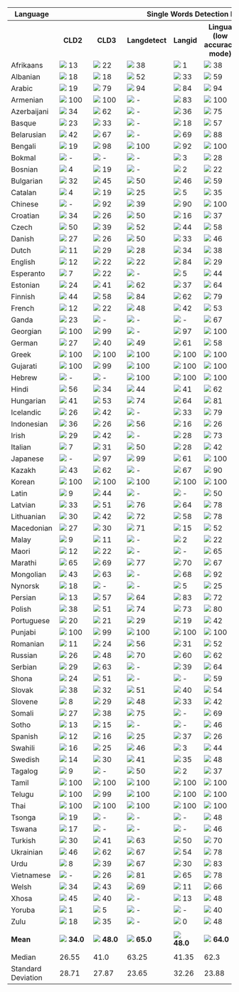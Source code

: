 <table>
    <tr>
        <th>Language</th>
        <th colspan="8">Single Words Detection Performance</th>
    </tr>
    <tr>
        <th></th>
        <th>&nbsp;&nbsp;CLD2&nbsp;&nbsp;</th>
        <th>&nbsp;&nbsp;CLD3&nbsp;&nbsp;</th>
        <th>Langdetect</th>
        <th>Langid</th>
        <th>Lingua<br>(low accuracy mode)</th>
        <th>Lingua<br>(high accuracy mode)</th>
        <th>Lingua<br>(single language mode)</th>
        <th>Simplemma</th>
    </tr>
    <tr>
        <td>Afrikaans</td>
        <td><img src="https://raw.githubusercontent.com/pemistahl/lingua-py/main/images/red.png"> 13</td>
        <td><img src="https://raw.githubusercontent.com/pemistahl/lingua-py/main/images/orange.png"> 22</td>
        <td><img src="https://raw.githubusercontent.com/pemistahl/lingua-py/main/images/orange.png"> 38</td>
        <td><img src="https://raw.githubusercontent.com/pemistahl/lingua-py/main/images/red.png"> 1</td>
        <td><img src="https://raw.githubusercontent.com/pemistahl/lingua-py/main/images/orange.png"> 38</td>
        <td><img src="https://raw.githubusercontent.com/pemistahl/lingua-py/main/images/yellow.png"> 59</td>
        <td><img src="https://raw.githubusercontent.com/pemistahl/lingua-py/main/images/green.png"> 90</td>
        <td><img src="https://raw.githubusercontent.com/pemistahl/lingua-py/main/images/grey.png"> -</td>
    </tr>
        <td>Albanian</td>
        <td><img src="https://raw.githubusercontent.com/pemistahl/lingua-py/main/images/red.png"> 18</td>
        <td><img src="https://raw.githubusercontent.com/pemistahl/lingua-py/main/images/red.png"> 18</td>
        <td><img src="https://raw.githubusercontent.com/pemistahl/lingua-py/main/images/yellow.png"> 52</td>
        <td><img src="https://raw.githubusercontent.com/pemistahl/lingua-py/main/images/orange.png"> 33</td>
        <td><img src="https://raw.githubusercontent.com/pemistahl/lingua-py/main/images/yellow.png"> 59</td>
        <td><img src="https://raw.githubusercontent.com/pemistahl/lingua-py/main/images/lightgreen.png"> 69</td>
        <td><img src="https://raw.githubusercontent.com/pemistahl/lingua-py/main/images/green.png"> 94</td>
        <td><img src="https://raw.githubusercontent.com/pemistahl/lingua-py/main/images/orange.png"> 21</td>
    </tr>
        <td>Arabic</td>
        <td><img src="https://raw.githubusercontent.com/pemistahl/lingua-py/main/images/red.png"> 19</td>
        <td><img src="https://raw.githubusercontent.com/pemistahl/lingua-py/main/images/lightgreen.png"> 79</td>
        <td><img src="https://raw.githubusercontent.com/pemistahl/lingua-py/main/images/green.png"> 94</td>
        <td><img src="https://raw.githubusercontent.com/pemistahl/lingua-py/main/images/green.png"> 84</td>
        <td><img src="https://raw.githubusercontent.com/pemistahl/lingua-py/main/images/green.png"> 94</td>
        <td><img src="https://raw.githubusercontent.com/pemistahl/lingua-py/main/images/green.png"> 96</td>
        <td><img src="https://raw.githubusercontent.com/pemistahl/lingua-py/main/images/green.png"> 100</td>
        <td><img src="https://raw.githubusercontent.com/pemistahl/lingua-py/main/images/grey.png"> -</td>
    </tr>
        <td>Armenian</td>
        <td><img src="https://raw.githubusercontent.com/pemistahl/lingua-py/main/images/green.png"> 100</td>
        <td><img src="https://raw.githubusercontent.com/pemistahl/lingua-py/main/images/green.png"> 100</td>
        <td><img src="https://raw.githubusercontent.com/pemistahl/lingua-py/main/images/grey.png"> -</td>
        <td><img src="https://raw.githubusercontent.com/pemistahl/lingua-py/main/images/green.png"> 83</td>
        <td><img src="https://raw.githubusercontent.com/pemistahl/lingua-py/main/images/green.png"> 100</td>
        <td><img src="https://raw.githubusercontent.com/pemistahl/lingua-py/main/images/green.png"> 100</td>
        <td><img src="https://raw.githubusercontent.com/pemistahl/lingua-py/main/images/green.png"> 100</td>
        <td><img src="https://raw.githubusercontent.com/pemistahl/lingua-py/main/images/orange.png"> 36</td>
    </tr>
        <td>Azerbaijani</td>
        <td><img src="https://raw.githubusercontent.com/pemistahl/lingua-py/main/images/orange.png"> 34</td>
        <td><img src="https://raw.githubusercontent.com/pemistahl/lingua-py/main/images/lightgreen.png"> 62</td>
        <td><img src="https://raw.githubusercontent.com/pemistahl/lingua-py/main/images/grey.png"> -</td>
        <td><img src="https://raw.githubusercontent.com/pemistahl/lingua-py/main/images/orange.png"> 36</td>
        <td><img src="https://raw.githubusercontent.com/pemistahl/lingua-py/main/images/lightgreen.png"> 75</td>
        <td><img src="https://raw.githubusercontent.com/pemistahl/lingua-py/main/images/lightgreen.png"> 77</td>
        <td><img src="https://raw.githubusercontent.com/pemistahl/lingua-py/main/images/green.png"> 95</td>
        <td><img src="https://raw.githubusercontent.com/pemistahl/lingua-py/main/images/grey.png"> -</td>
    </tr>
        <td>Basque</td>
        <td><img src="https://raw.githubusercontent.com/pemistahl/lingua-py/main/images/orange.png"> 23</td>
        <td><img src="https://raw.githubusercontent.com/pemistahl/lingua-py/main/images/orange.png"> 33</td>
        <td><img src="https://raw.githubusercontent.com/pemistahl/lingua-py/main/images/grey.png"> -</td>
        <td><img src="https://raw.githubusercontent.com/pemistahl/lingua-py/main/images/red.png"> 18</td>
        <td><img src="https://raw.githubusercontent.com/pemistahl/lingua-py/main/images/yellow.png"> 57</td>
        <td><img src="https://raw.githubusercontent.com/pemistahl/lingua-py/main/images/lightgreen.png"> 71</td>
        <td><img src="https://raw.githubusercontent.com/pemistahl/lingua-py/main/images/green.png"> 91</td>
        <td><img src="https://raw.githubusercontent.com/pemistahl/lingua-py/main/images/grey.png"> -</td>
    </tr>
        <td>Belarusian</td>
        <td><img src="https://raw.githubusercontent.com/pemistahl/lingua-py/main/images/yellow.png"> 42</td>
        <td><img src="https://raw.githubusercontent.com/pemistahl/lingua-py/main/images/lightgreen.png"> 67</td>
        <td><img src="https://raw.githubusercontent.com/pemistahl/lingua-py/main/images/grey.png"> -</td>
        <td><img src="https://raw.githubusercontent.com/pemistahl/lingua-py/main/images/lightgreen.png"> 69</td>
        <td><img src="https://raw.githubusercontent.com/pemistahl/lingua-py/main/images/green.png"> 88</td>
        <td><img src="https://raw.githubusercontent.com/pemistahl/lingua-py/main/images/green.png"> 92</td>
        <td><img src="https://raw.githubusercontent.com/pemistahl/lingua-py/main/images/green.png"> 99</td>
        <td><img src="https://raw.githubusercontent.com/pemistahl/lingua-py/main/images/grey.png"> -</td>
    </tr>
        <td>Bengali</td>
        <td><img src="https://raw.githubusercontent.com/pemistahl/lingua-py/main/images/red.png"> 19</td>
        <td><img src="https://raw.githubusercontent.com/pemistahl/lingua-py/main/images/green.png"> 98</td>
        <td><img src="https://raw.githubusercontent.com/pemistahl/lingua-py/main/images/green.png"> 100</td>
        <td><img src="https://raw.githubusercontent.com/pemistahl/lingua-py/main/images/green.png"> 92</td>
        <td><img src="https://raw.githubusercontent.com/pemistahl/lingua-py/main/images/green.png"> 100</td>
        <td><img src="https://raw.githubusercontent.com/pemistahl/lingua-py/main/images/green.png"> 100</td>
        <td><img src="https://raw.githubusercontent.com/pemistahl/lingua-py/main/images/green.png"> 100</td>
        <td><img src="https://raw.githubusercontent.com/pemistahl/lingua-py/main/images/grey.png"> -</td>
    </tr>
        <td>Bokmal</td>
        <td><img src="https://raw.githubusercontent.com/pemistahl/lingua-py/main/images/grey.png"> -</td>
        <td><img src="https://raw.githubusercontent.com/pemistahl/lingua-py/main/images/grey.png"> -</td>
        <td><img src="https://raw.githubusercontent.com/pemistahl/lingua-py/main/images/grey.png"> -</td>
        <td><img src="https://raw.githubusercontent.com/pemistahl/lingua-py/main/images/red.png"> 3</td>
        <td><img src="https://raw.githubusercontent.com/pemistahl/lingua-py/main/images/orange.png"> 28</td>
        <td><img src="https://raw.githubusercontent.com/pemistahl/lingua-py/main/images/orange.png"> 39</td>
        <td><img src="https://raw.githubusercontent.com/pemistahl/lingua-py/main/images/green.png"> 89</td>
        <td><img src="https://raw.githubusercontent.com/pemistahl/lingua-py/main/images/red.png"> 15</td>
    </tr>
        <td>Bosnian</td>
        <td><img src="https://raw.githubusercontent.com/pemistahl/lingua-py/main/images/red.png"> 4</td>
        <td><img src="https://raw.githubusercontent.com/pemistahl/lingua-py/main/images/red.png"> 19</td>
        <td><img src="https://raw.githubusercontent.com/pemistahl/lingua-py/main/images/grey.png"> -</td>
        <td><img src="https://raw.githubusercontent.com/pemistahl/lingua-py/main/images/red.png"> 2</td>
        <td><img src="https://raw.githubusercontent.com/pemistahl/lingua-py/main/images/orange.png"> 22</td>
        <td><img src="https://raw.githubusercontent.com/pemistahl/lingua-py/main/images/orange.png"> 29</td>
        <td><img src="https://raw.githubusercontent.com/pemistahl/lingua-py/main/images/green.png"> 92</td>
        <td><img src="https://raw.githubusercontent.com/pemistahl/lingua-py/main/images/grey.png"> -</td>
    </tr>
        <td>Bulgarian</td>
        <td><img src="https://raw.githubusercontent.com/pemistahl/lingua-py/main/images/orange.png"> 32</td>
        <td><img src="https://raw.githubusercontent.com/pemistahl/lingua-py/main/images/yellow.png"> 45</td>
        <td><img src="https://raw.githubusercontent.com/pemistahl/lingua-py/main/images/yellow.png"> 50</td>
        <td><img src="https://raw.githubusercontent.com/pemistahl/lingua-py/main/images/yellow.png"> 46</td>
        <td><img src="https://raw.githubusercontent.com/pemistahl/lingua-py/main/images/yellow.png"> 59</td>
        <td><img src="https://raw.githubusercontent.com/pemistahl/lingua-py/main/images/lightgreen.png"> 70</td>
        <td><img src="https://raw.githubusercontent.com/pemistahl/lingua-py/main/images/green.png"> 98</td>
        <td><img src="https://raw.githubusercontent.com/pemistahl/lingua-py/main/images/yellow.png"> 44</td>
    </tr>
        <td>Catalan</td>
        <td><img src="https://raw.githubusercontent.com/pemistahl/lingua-py/main/images/red.png"> 4</td>
        <td><img src="https://raw.githubusercontent.com/pemistahl/lingua-py/main/images/red.png"> 19</td>
        <td><img src="https://raw.githubusercontent.com/pemistahl/lingua-py/main/images/orange.png"> 25</td>
        <td><img src="https://raw.githubusercontent.com/pemistahl/lingua-py/main/images/red.png"> 5</td>
        <td><img src="https://raw.githubusercontent.com/pemistahl/lingua-py/main/images/orange.png"> 35</td>
        <td><img src="https://raw.githubusercontent.com/pemistahl/lingua-py/main/images/yellow.png"> 51</td>
        <td><img src="https://raw.githubusercontent.com/pemistahl/lingua-py/main/images/green.png"> 91</td>
        <td><img src="https://raw.githubusercontent.com/pemistahl/lingua-py/main/images/orange.png"> 32</td>
    </tr>
        <td>Chinese</td>
        <td><img src="https://raw.githubusercontent.com/pemistahl/lingua-py/main/images/grey.png"> -</td>
        <td><img src="https://raw.githubusercontent.com/pemistahl/lingua-py/main/images/green.png"> 92</td>
        <td><img src="https://raw.githubusercontent.com/pemistahl/lingua-py/main/images/orange.png"> 39</td>
        <td><img src="https://raw.githubusercontent.com/pemistahl/lingua-py/main/images/green.png"> 90</td>
        <td><img src="https://raw.githubusercontent.com/pemistahl/lingua-py/main/images/green.png"> 100</td>
        <td><img src="https://raw.githubusercontent.com/pemistahl/lingua-py/main/images/green.png"> 100</td>
        <td><img src="https://raw.githubusercontent.com/pemistahl/lingua-py/main/images/green.png"> 100</td>
        <td><img src="https://raw.githubusercontent.com/pemistahl/lingua-py/main/images/grey.png"> -</td>
    </tr>
        <td>Croatian</td>
        <td><img src="https://raw.githubusercontent.com/pemistahl/lingua-py/main/images/orange.png"> 34</td>
        <td><img src="https://raw.githubusercontent.com/pemistahl/lingua-py/main/images/orange.png"> 26</td>
        <td><img src="https://raw.githubusercontent.com/pemistahl/lingua-py/main/images/yellow.png"> 50</td>
        <td><img src="https://raw.githubusercontent.com/pemistahl/lingua-py/main/images/red.png"> 16</td>
        <td><img src="https://raw.githubusercontent.com/pemistahl/lingua-py/main/images/orange.png"> 37</td>
        <td><img src="https://raw.githubusercontent.com/pemistahl/lingua-py/main/images/yellow.png"> 53</td>
        <td><img src="https://raw.githubusercontent.com/pemistahl/lingua-py/main/images/green.png"> 93</td>
        <td><img src="https://raw.githubusercontent.com/pemistahl/lingua-py/main/images/grey.png"> -</td>
    </tr>
        <td>Czech</td>
        <td><img src="https://raw.githubusercontent.com/pemistahl/lingua-py/main/images/yellow.png"> 50</td>
        <td><img src="https://raw.githubusercontent.com/pemistahl/lingua-py/main/images/orange.png"> 39</td>
        <td><img src="https://raw.githubusercontent.com/pemistahl/lingua-py/main/images/yellow.png"> 52</td>
        <td><img src="https://raw.githubusercontent.com/pemistahl/lingua-py/main/images/yellow.png"> 44</td>
        <td><img src="https://raw.githubusercontent.com/pemistahl/lingua-py/main/images/yellow.png"> 58</td>
        <td><img src="https://raw.githubusercontent.com/pemistahl/lingua-py/main/images/lightgreen.png"> 66</td>
        <td><img src="https://raw.githubusercontent.com/pemistahl/lingua-py/main/images/green.png"> 95</td>
        <td><img src="https://raw.githubusercontent.com/pemistahl/lingua-py/main/images/orange.png"> 31</td>
    </tr>
        <td>Danish</td>
        <td><img src="https://raw.githubusercontent.com/pemistahl/lingua-py/main/images/orange.png"> 27</td>
        <td><img src="https://raw.githubusercontent.com/pemistahl/lingua-py/main/images/orange.png"> 26</td>
        <td><img src="https://raw.githubusercontent.com/pemistahl/lingua-py/main/images/yellow.png"> 50</td>
        <td><img src="https://raw.githubusercontent.com/pemistahl/lingua-py/main/images/orange.png"> 33</td>
        <td><img src="https://raw.githubusercontent.com/pemistahl/lingua-py/main/images/yellow.png"> 46</td>
        <td><img src="https://raw.githubusercontent.com/pemistahl/lingua-py/main/images/lightgreen.png"> 61</td>
        <td><img src="https://raw.githubusercontent.com/pemistahl/lingua-py/main/images/green.png"> 90</td>
        <td><img src="https://raw.githubusercontent.com/pemistahl/lingua-py/main/images/red.png"> 20</td>
    </tr>
        <td>Dutch</td>
        <td><img src="https://raw.githubusercontent.com/pemistahl/lingua-py/main/images/red.png"> 11</td>
        <td><img src="https://raw.githubusercontent.com/pemistahl/lingua-py/main/images/orange.png"> 29</td>
        <td><img src="https://raw.githubusercontent.com/pemistahl/lingua-py/main/images/orange.png"> 28</td>
        <td><img src="https://raw.githubusercontent.com/pemistahl/lingua-py/main/images/orange.png"> 34</td>
        <td><img src="https://raw.githubusercontent.com/pemistahl/lingua-py/main/images/orange.png"> 38</td>
        <td><img src="https://raw.githubusercontent.com/pemistahl/lingua-py/main/images/yellow.png"> 55</td>
        <td><img src="https://raw.githubusercontent.com/pemistahl/lingua-py/main/images/green.png"> 90</td>
        <td><img src="https://raw.githubusercontent.com/pemistahl/lingua-py/main/images/orange.png"> 32</td>
    </tr>
        <td>English</td>
        <td><img src="https://raw.githubusercontent.com/pemistahl/lingua-py/main/images/red.png"> 12</td>
        <td><img src="https://raw.githubusercontent.com/pemistahl/lingua-py/main/images/orange.png"> 22</td>
        <td><img src="https://raw.githubusercontent.com/pemistahl/lingua-py/main/images/orange.png"> 22</td>
        <td><img src="https://raw.githubusercontent.com/pemistahl/lingua-py/main/images/green.png"> 84</td>
        <td><img src="https://raw.githubusercontent.com/pemistahl/lingua-py/main/images/orange.png"> 29</td>
        <td><img src="https://raw.githubusercontent.com/pemistahl/lingua-py/main/images/yellow.png"> 55</td>
        <td><img src="https://raw.githubusercontent.com/pemistahl/lingua-py/main/images/green.png"> 89</td>
        <td><img src="https://raw.githubusercontent.com/pemistahl/lingua-py/main/images/orange.png"> 27</td>
    </tr>
        <td>Esperanto</td>
        <td><img src="https://raw.githubusercontent.com/pemistahl/lingua-py/main/images/red.png"> 7</td>
        <td><img src="https://raw.githubusercontent.com/pemistahl/lingua-py/main/images/orange.png"> 22</td>
        <td><img src="https://raw.githubusercontent.com/pemistahl/lingua-py/main/images/grey.png"> -</td>
        <td><img src="https://raw.githubusercontent.com/pemistahl/lingua-py/main/images/red.png"> 5</td>
        <td><img src="https://raw.githubusercontent.com/pemistahl/lingua-py/main/images/yellow.png"> 44</td>
        <td><img src="https://raw.githubusercontent.com/pemistahl/lingua-py/main/images/lightgreen.png"> 67</td>
        <td><img src="https://raw.githubusercontent.com/pemistahl/lingua-py/main/images/green.png"> 91</td>
        <td><img src="https://raw.githubusercontent.com/pemistahl/lingua-py/main/images/grey.png"> -</td>
    </tr>
        <td>Estonian</td>
        <td><img src="https://raw.githubusercontent.com/pemistahl/lingua-py/main/images/orange.png"> 24</td>
        <td><img src="https://raw.githubusercontent.com/pemistahl/lingua-py/main/images/yellow.png"> 41</td>
        <td><img src="https://raw.githubusercontent.com/pemistahl/lingua-py/main/images/lightgreen.png"> 62</td>
        <td><img src="https://raw.githubusercontent.com/pemistahl/lingua-py/main/images/orange.png"> 37</td>
        <td><img src="https://raw.githubusercontent.com/pemistahl/lingua-py/main/images/lightgreen.png"> 64</td>
        <td><img src="https://raw.githubusercontent.com/pemistahl/lingua-py/main/images/lightgreen.png"> 80</td>
        <td><img src="https://raw.githubusercontent.com/pemistahl/lingua-py/main/images/green.png"> 92</td>
        <td><img src="https://raw.githubusercontent.com/pemistahl/lingua-py/main/images/yellow.png"> 44</td>
    </tr>
        <td>Finnish</td>
        <td><img src="https://raw.githubusercontent.com/pemistahl/lingua-py/main/images/yellow.png"> 44</td>
        <td><img src="https://raw.githubusercontent.com/pemistahl/lingua-py/main/images/yellow.png"> 58</td>
        <td><img src="https://raw.githubusercontent.com/pemistahl/lingua-py/main/images/green.png"> 84</td>
        <td><img src="https://raw.githubusercontent.com/pemistahl/lingua-py/main/images/lightgreen.png"> 62</td>
        <td><img src="https://raw.githubusercontent.com/pemistahl/lingua-py/main/images/lightgreen.png"> 79</td>
        <td><img src="https://raw.githubusercontent.com/pemistahl/lingua-py/main/images/green.png"> 90</td>
        <td><img src="https://raw.githubusercontent.com/pemistahl/lingua-py/main/images/green.png"> 92</td>
        <td><img src="https://raw.githubusercontent.com/pemistahl/lingua-py/main/images/yellow.png"> 47</td>
    </tr>
        <td>French</td>
        <td><img src="https://raw.githubusercontent.com/pemistahl/lingua-py/main/images/red.png"> 12</td>
        <td><img src="https://raw.githubusercontent.com/pemistahl/lingua-py/main/images/orange.png"> 22</td>
        <td><img src="https://raw.githubusercontent.com/pemistahl/lingua-py/main/images/yellow.png"> 48</td>
        <td><img src="https://raw.githubusercontent.com/pemistahl/lingua-py/main/images/yellow.png"> 42</td>
        <td><img src="https://raw.githubusercontent.com/pemistahl/lingua-py/main/images/yellow.png"> 53</td>
        <td><img src="https://raw.githubusercontent.com/pemistahl/lingua-py/main/images/lightgreen.png"> 74</td>
        <td><img src="https://raw.githubusercontent.com/pemistahl/lingua-py/main/images/green.png"> 91</td>
        <td><img src="https://raw.githubusercontent.com/pemistahl/lingua-py/main/images/orange.png"> 34</td>
    </tr>
        <td>Ganda</td>
        <td><img src="https://raw.githubusercontent.com/pemistahl/lingua-py/main/images/orange.png"> 23</td>
        <td><img src="https://raw.githubusercontent.com/pemistahl/lingua-py/main/images/grey.png"> -</td>
        <td><img src="https://raw.githubusercontent.com/pemistahl/lingua-py/main/images/grey.png"> -</td>
        <td><img src="https://raw.githubusercontent.com/pemistahl/lingua-py/main/images/grey.png"> -</td>
        <td><img src="https://raw.githubusercontent.com/pemistahl/lingua-py/main/images/lightgreen.png"> 67</td>
        <td><img src="https://raw.githubusercontent.com/pemistahl/lingua-py/main/images/lightgreen.png"> 79</td>
        <td><img src="https://raw.githubusercontent.com/pemistahl/lingua-py/main/images/green.png"> 93</td>
        <td><img src="https://raw.githubusercontent.com/pemistahl/lingua-py/main/images/grey.png"> -</td>
    </tr>
        <td>Georgian</td>
        <td><img src="https://raw.githubusercontent.com/pemistahl/lingua-py/main/images/green.png"> 100</td>
        <td><img src="https://raw.githubusercontent.com/pemistahl/lingua-py/main/images/green.png"> 99</td>
        <td><img src="https://raw.githubusercontent.com/pemistahl/lingua-py/main/images/grey.png"> -</td>
        <td><img src="https://raw.githubusercontent.com/pemistahl/lingua-py/main/images/green.png"> 97</td>
        <td><img src="https://raw.githubusercontent.com/pemistahl/lingua-py/main/images/green.png"> 100</td>
        <td><img src="https://raw.githubusercontent.com/pemistahl/lingua-py/main/images/green.png"> 100</td>
        <td><img src="https://raw.githubusercontent.com/pemistahl/lingua-py/main/images/green.png"> 100</td>
        <td><img src="https://raw.githubusercontent.com/pemistahl/lingua-py/main/images/red.png"> 11</td>
    </tr>
        <td>German</td>
        <td><img src="https://raw.githubusercontent.com/pemistahl/lingua-py/main/images/orange.png"> 27</td>
        <td><img src="https://raw.githubusercontent.com/pemistahl/lingua-py/main/images/orange.png"> 40</td>
        <td><img src="https://raw.githubusercontent.com/pemistahl/lingua-py/main/images/yellow.png"> 49</td>
        <td><img src="https://raw.githubusercontent.com/pemistahl/lingua-py/main/images/lightgreen.png"> 61</td>
        <td><img src="https://raw.githubusercontent.com/pemistahl/lingua-py/main/images/yellow.png"> 58</td>
        <td><img src="https://raw.githubusercontent.com/pemistahl/lingua-py/main/images/lightgreen.png"> 74</td>
        <td><img src="https://raw.githubusercontent.com/pemistahl/lingua-py/main/images/green.png"> 91</td>
        <td><img src="https://raw.githubusercontent.com/pemistahl/lingua-py/main/images/orange.png"> 38</td>
    </tr>
        <td>Greek</td>
        <td><img src="https://raw.githubusercontent.com/pemistahl/lingua-py/main/images/green.png"> 100</td>
        <td><img src="https://raw.githubusercontent.com/pemistahl/lingua-py/main/images/green.png"> 100</td>
        <td><img src="https://raw.githubusercontent.com/pemistahl/lingua-py/main/images/green.png"> 100</td>
        <td><img src="https://raw.githubusercontent.com/pemistahl/lingua-py/main/images/green.png"> 100</td>
        <td><img src="https://raw.githubusercontent.com/pemistahl/lingua-py/main/images/green.png"> 100</td>
        <td><img src="https://raw.githubusercontent.com/pemistahl/lingua-py/main/images/green.png"> 100</td>
        <td><img src="https://raw.githubusercontent.com/pemistahl/lingua-py/main/images/green.png"> 100</td>
        <td><img src="https://raw.githubusercontent.com/pemistahl/lingua-py/main/images/lightgreen.png"> 74</td>
    </tr>
        <td>Gujarati</td>
        <td><img src="https://raw.githubusercontent.com/pemistahl/lingua-py/main/images/green.png"> 100</td>
        <td><img src="https://raw.githubusercontent.com/pemistahl/lingua-py/main/images/green.png"> 99</td>
        <td><img src="https://raw.githubusercontent.com/pemistahl/lingua-py/main/images/green.png"> 100</td>
        <td><img src="https://raw.githubusercontent.com/pemistahl/lingua-py/main/images/green.png"> 100</td>
        <td><img src="https://raw.githubusercontent.com/pemistahl/lingua-py/main/images/green.png"> 100</td>
        <td><img src="https://raw.githubusercontent.com/pemistahl/lingua-py/main/images/green.png"> 100</td>
        <td><img src="https://raw.githubusercontent.com/pemistahl/lingua-py/main/images/green.png"> 100</td>
        <td><img src="https://raw.githubusercontent.com/pemistahl/lingua-py/main/images/grey.png"> -</td>
    </tr>
        <td>Hebrew</td>
        <td><img src="https://raw.githubusercontent.com/pemistahl/lingua-py/main/images/grey.png"> -</td>
        <td><img src="https://raw.githubusercontent.com/pemistahl/lingua-py/main/images/grey.png"> -</td>
        <td><img src="https://raw.githubusercontent.com/pemistahl/lingua-py/main/images/green.png"> 100</td>
        <td><img src="https://raw.githubusercontent.com/pemistahl/lingua-py/main/images/green.png"> 100</td>
        <td><img src="https://raw.githubusercontent.com/pemistahl/lingua-py/main/images/green.png"> 100</td>
        <td><img src="https://raw.githubusercontent.com/pemistahl/lingua-py/main/images/green.png"> 100</td>
        <td><img src="https://raw.githubusercontent.com/pemistahl/lingua-py/main/images/green.png"> 100</td>
        <td><img src="https://raw.githubusercontent.com/pemistahl/lingua-py/main/images/grey.png"> -</td>
    </tr>
        <td>Hindi</td>
        <td><img src="https://raw.githubusercontent.com/pemistahl/lingua-py/main/images/yellow.png"> 56</td>
        <td><img src="https://raw.githubusercontent.com/pemistahl/lingua-py/main/images/orange.png"> 34</td>
        <td><img src="https://raw.githubusercontent.com/pemistahl/lingua-py/main/images/yellow.png"> 44</td>
        <td><img src="https://raw.githubusercontent.com/pemistahl/lingua-py/main/images/yellow.png"> 41</td>
        <td><img src="https://raw.githubusercontent.com/pemistahl/lingua-py/main/images/lightgreen.png"> 62</td>
        <td><img src="https://raw.githubusercontent.com/pemistahl/lingua-py/main/images/lightgreen.png"> 64</td>
        <td><img src="https://raw.githubusercontent.com/pemistahl/lingua-py/main/images/green.png"> 100</td>
        <td><img src="https://raw.githubusercontent.com/pemistahl/lingua-py/main/images/red.png"> 2</td>
    </tr>
        <td>Hungarian</td>
        <td><img src="https://raw.githubusercontent.com/pemistahl/lingua-py/main/images/yellow.png"> 41</td>
        <td><img src="https://raw.githubusercontent.com/pemistahl/lingua-py/main/images/yellow.png"> 53</td>
        <td><img src="https://raw.githubusercontent.com/pemistahl/lingua-py/main/images/lightgreen.png"> 74</td>
        <td><img src="https://raw.githubusercontent.com/pemistahl/lingua-py/main/images/lightgreen.png"> 64</td>
        <td><img src="https://raw.githubusercontent.com/pemistahl/lingua-py/main/images/green.png"> 81</td>
        <td><img src="https://raw.githubusercontent.com/pemistahl/lingua-py/main/images/green.png"> 86</td>
        <td><img src="https://raw.githubusercontent.com/pemistahl/lingua-py/main/images/green.png"> 95</td>
        <td><img src="https://raw.githubusercontent.com/pemistahl/lingua-py/main/images/yellow.png"> 58</td>
    </tr>
        <td>Icelandic</td>
        <td><img src="https://raw.githubusercontent.com/pemistahl/lingua-py/main/images/orange.png"> 26</td>
        <td><img src="https://raw.githubusercontent.com/pemistahl/lingua-py/main/images/yellow.png"> 42</td>
        <td><img src="https://raw.githubusercontent.com/pemistahl/lingua-py/main/images/grey.png"> -</td>
        <td><img src="https://raw.githubusercontent.com/pemistahl/lingua-py/main/images/orange.png"> 33</td>
        <td><img src="https://raw.githubusercontent.com/pemistahl/lingua-py/main/images/lightgreen.png"> 79</td>
        <td><img src="https://raw.githubusercontent.com/pemistahl/lingua-py/main/images/green.png"> 85</td>
        <td><img src="https://raw.githubusercontent.com/pemistahl/lingua-py/main/images/green.png"> 94</td>
        <td><img src="https://raw.githubusercontent.com/pemistahl/lingua-py/main/images/yellow.png"> 43</td>
    </tr>
        <td>Indonesian</td>
        <td><img src="https://raw.githubusercontent.com/pemistahl/lingua-py/main/images/orange.png"> 36</td>
        <td><img src="https://raw.githubusercontent.com/pemistahl/lingua-py/main/images/orange.png"> 26</td>
        <td><img src="https://raw.githubusercontent.com/pemistahl/lingua-py/main/images/yellow.png"> 56</td>
        <td><img src="https://raw.githubusercontent.com/pemistahl/lingua-py/main/images/red.png"> 16</td>
        <td><img src="https://raw.githubusercontent.com/pemistahl/lingua-py/main/images/orange.png"> 26</td>
        <td><img src="https://raw.githubusercontent.com/pemistahl/lingua-py/main/images/orange.png"> 39</td>
        <td><img src="https://raw.githubusercontent.com/pemistahl/lingua-py/main/images/green.png"> 89</td>
        <td><img src="https://raw.githubusercontent.com/pemistahl/lingua-py/main/images/red.png"> 20</td>
    </tr>
        <td>Irish</td>
        <td><img src="https://raw.githubusercontent.com/pemistahl/lingua-py/main/images/orange.png"> 29</td>
        <td><img src="https://raw.githubusercontent.com/pemistahl/lingua-py/main/images/yellow.png"> 42</td>
        <td><img src="https://raw.githubusercontent.com/pemistahl/lingua-py/main/images/grey.png"> -</td>
        <td><img src="https://raw.githubusercontent.com/pemistahl/lingua-py/main/images/orange.png"> 28</td>
        <td><img src="https://raw.githubusercontent.com/pemistahl/lingua-py/main/images/lightgreen.png"> 73</td>
        <td><img src="https://raw.githubusercontent.com/pemistahl/lingua-py/main/images/green.png"> 82</td>
        <td><img src="https://raw.githubusercontent.com/pemistahl/lingua-py/main/images/green.png"> 95</td>
        <td><img src="https://raw.githubusercontent.com/pemistahl/lingua-py/main/images/lightgreen.png"> 66</td>
    </tr>
        <td>Italian</td>
        <td><img src="https://raw.githubusercontent.com/pemistahl/lingua-py/main/images/red.png"> 7</td>
        <td><img src="https://raw.githubusercontent.com/pemistahl/lingua-py/main/images/orange.png"> 31</td>
        <td><img src="https://raw.githubusercontent.com/pemistahl/lingua-py/main/images/yellow.png"> 50</td>
        <td><img src="https://raw.githubusercontent.com/pemistahl/lingua-py/main/images/orange.png"> 28</td>
        <td><img src="https://raw.githubusercontent.com/pemistahl/lingua-py/main/images/yellow.png"> 42</td>
        <td><img src="https://raw.githubusercontent.com/pemistahl/lingua-py/main/images/lightgreen.png"> 69</td>
        <td><img src="https://raw.githubusercontent.com/pemistahl/lingua-py/main/images/green.png"> 90</td>
        <td><img src="https://raw.githubusercontent.com/pemistahl/lingua-py/main/images/orange.png"> 24</td>
    </tr>
        <td>Japanese</td>
        <td><img src="https://raw.githubusercontent.com/pemistahl/lingua-py/main/images/grey.png"> -</td>
        <td><img src="https://raw.githubusercontent.com/pemistahl/lingua-py/main/images/green.png"> 97</td>
        <td><img src="https://raw.githubusercontent.com/pemistahl/lingua-py/main/images/green.png"> 99</td>
        <td><img src="https://raw.githubusercontent.com/pemistahl/lingua-py/main/images/lightgreen.png"> 61</td>
        <td><img src="https://raw.githubusercontent.com/pemistahl/lingua-py/main/images/green.png"> 100</td>
        <td><img src="https://raw.githubusercontent.com/pemistahl/lingua-py/main/images/green.png"> 100</td>
        <td><img src="https://raw.githubusercontent.com/pemistahl/lingua-py/main/images/green.png"> 100</td>
        <td><img src="https://raw.githubusercontent.com/pemistahl/lingua-py/main/images/grey.png"> -</td>
    </tr>
        <td>Kazakh</td>
        <td><img src="https://raw.githubusercontent.com/pemistahl/lingua-py/main/images/yellow.png"> 43</td>
        <td><img src="https://raw.githubusercontent.com/pemistahl/lingua-py/main/images/lightgreen.png"> 62</td>
        <td><img src="https://raw.githubusercontent.com/pemistahl/lingua-py/main/images/grey.png"> -</td>
        <td><img src="https://raw.githubusercontent.com/pemistahl/lingua-py/main/images/lightgreen.png"> 67</td>
        <td><img src="https://raw.githubusercontent.com/pemistahl/lingua-py/main/images/green.png"> 90</td>
        <td><img src="https://raw.githubusercontent.com/pemistahl/lingua-py/main/images/green.png"> 89</td>
        <td><img src="https://raw.githubusercontent.com/pemistahl/lingua-py/main/images/green.png"> 99</td>
        <td><img src="https://raw.githubusercontent.com/pemistahl/lingua-py/main/images/grey.png"> -</td>
    </tr>
        <td>Korean</td>
        <td><img src="https://raw.githubusercontent.com/pemistahl/lingua-py/main/images/green.png"> 100</td>
        <td><img src="https://raw.githubusercontent.com/pemistahl/lingua-py/main/images/green.png"> 100</td>
        <td><img src="https://raw.githubusercontent.com/pemistahl/lingua-py/main/images/green.png"> 100</td>
        <td><img src="https://raw.githubusercontent.com/pemistahl/lingua-py/main/images/green.png"> 100</td>
        <td><img src="https://raw.githubusercontent.com/pemistahl/lingua-py/main/images/green.png"> 100</td>
        <td><img src="https://raw.githubusercontent.com/pemistahl/lingua-py/main/images/green.png"> 100</td>
        <td><img src="https://raw.githubusercontent.com/pemistahl/lingua-py/main/images/green.png"> 100</td>
        <td><img src="https://raw.githubusercontent.com/pemistahl/lingua-py/main/images/grey.png"> -</td>
    </tr>
        <td>Latin</td>
        <td><img src="https://raw.githubusercontent.com/pemistahl/lingua-py/main/images/red.png"> 9</td>
        <td><img src="https://raw.githubusercontent.com/pemistahl/lingua-py/main/images/yellow.png"> 44</td>
        <td><img src="https://raw.githubusercontent.com/pemistahl/lingua-py/main/images/grey.png"> -</td>
        <td><img src="https://raw.githubusercontent.com/pemistahl/lingua-py/main/images/grey.png"> -</td>
        <td><img src="https://raw.githubusercontent.com/pemistahl/lingua-py/main/images/yellow.png"> 50</td>
        <td><img src="https://raw.githubusercontent.com/pemistahl/lingua-py/main/images/lightgreen.png"> 72</td>
        <td><img src="https://raw.githubusercontent.com/pemistahl/lingua-py/main/images/green.png"> 92</td>
        <td><img src="https://raw.githubusercontent.com/pemistahl/lingua-py/main/images/orange.png"> 33</td>
    </tr>
        <td>Latvian</td>
        <td><img src="https://raw.githubusercontent.com/pemistahl/lingua-py/main/images/orange.png"> 33</td>
        <td><img src="https://raw.githubusercontent.com/pemistahl/lingua-py/main/images/yellow.png"> 51</td>
        <td><img src="https://raw.githubusercontent.com/pemistahl/lingua-py/main/images/lightgreen.png"> 76</td>
        <td><img src="https://raw.githubusercontent.com/pemistahl/lingua-py/main/images/lightgreen.png"> 64</td>
        <td><img src="https://raw.githubusercontent.com/pemistahl/lingua-py/main/images/lightgreen.png"> 78</td>
        <td><img src="https://raw.githubusercontent.com/pemistahl/lingua-py/main/images/green.png"> 85</td>
        <td><img src="https://raw.githubusercontent.com/pemistahl/lingua-py/main/images/green.png"> 96</td>
        <td><img src="https://raw.githubusercontent.com/pemistahl/lingua-py/main/images/orange.png"> 36</td>
    </tr>
        <td>Lithuanian</td>
        <td><img src="https://raw.githubusercontent.com/pemistahl/lingua-py/main/images/orange.png"> 30</td>
        <td><img src="https://raw.githubusercontent.com/pemistahl/lingua-py/main/images/yellow.png"> 42</td>
        <td><img src="https://raw.githubusercontent.com/pemistahl/lingua-py/main/images/lightgreen.png"> 72</td>
        <td><img src="https://raw.githubusercontent.com/pemistahl/lingua-py/main/images/yellow.png"> 58</td>
        <td><img src="https://raw.githubusercontent.com/pemistahl/lingua-py/main/images/lightgreen.png"> 78</td>
        <td><img src="https://raw.githubusercontent.com/pemistahl/lingua-py/main/images/green.png"> 86</td>
        <td><img src="https://raw.githubusercontent.com/pemistahl/lingua-py/main/images/green.png"> 93</td>
        <td><img src="https://raw.githubusercontent.com/pemistahl/lingua-py/main/images/yellow.png"> 50</td>
    </tr>
        <td>Macedonian</td>
        <td><img src="https://raw.githubusercontent.com/pemistahl/lingua-py/main/images/orange.png"> 27</td>
        <td><img src="https://raw.githubusercontent.com/pemistahl/lingua-py/main/images/orange.png"> 30</td>
        <td><img src="https://raw.githubusercontent.com/pemistahl/lingua-py/main/images/lightgreen.png"> 71</td>
        <td><img src="https://raw.githubusercontent.com/pemistahl/lingua-py/main/images/red.png"> 15</td>
        <td><img src="https://raw.githubusercontent.com/pemistahl/lingua-py/main/images/yellow.png"> 52</td>
        <td><img src="https://raw.githubusercontent.com/pemistahl/lingua-py/main/images/lightgreen.png"> 66</td>
        <td><img src="https://raw.githubusercontent.com/pemistahl/lingua-py/main/images/green.png"> 98</td>
        <td><img src="https://raw.githubusercontent.com/pemistahl/lingua-py/main/images/red.png"> 12</td>
    </tr>
        <td>Malay</td>
        <td><img src="https://raw.githubusercontent.com/pemistahl/lingua-py/main/images/red.png"> 9</td>
        <td><img src="https://raw.githubusercontent.com/pemistahl/lingua-py/main/images/red.png"> 11</td>
        <td><img src="https://raw.githubusercontent.com/pemistahl/lingua-py/main/images/grey.png"> -</td>
        <td><img src="https://raw.githubusercontent.com/pemistahl/lingua-py/main/images/red.png"> 2</td>
        <td><img src="https://raw.githubusercontent.com/pemistahl/lingua-py/main/images/orange.png"> 22</td>
        <td><img src="https://raw.githubusercontent.com/pemistahl/lingua-py/main/images/orange.png"> 26</td>
        <td><img src="https://raw.githubusercontent.com/pemistahl/lingua-py/main/images/green.png"> 90</td>
        <td><img src="https://raw.githubusercontent.com/pemistahl/lingua-py/main/images/red.png"> 3</td>
    </tr>
        <td>Maori</td>
        <td><img src="https://raw.githubusercontent.com/pemistahl/lingua-py/main/images/red.png"> 12</td>
        <td><img src="https://raw.githubusercontent.com/pemistahl/lingua-py/main/images/orange.png"> 22</td>
        <td><img src="https://raw.githubusercontent.com/pemistahl/lingua-py/main/images/grey.png"> -</td>
        <td><img src="https://raw.githubusercontent.com/pemistahl/lingua-py/main/images/grey.png"> -</td>
        <td><img src="https://raw.githubusercontent.com/pemistahl/lingua-py/main/images/lightgreen.png"> 65</td>
        <td><img src="https://raw.githubusercontent.com/pemistahl/lingua-py/main/images/green.png"> 84</td>
        <td><img src="https://raw.githubusercontent.com/pemistahl/lingua-py/main/images/green.png"> 92</td>
        <td><img src="https://raw.githubusercontent.com/pemistahl/lingua-py/main/images/grey.png"> -</td>
    </tr>
        <td>Marathi</td>
        <td><img src="https://raw.githubusercontent.com/pemistahl/lingua-py/main/images/lightgreen.png"> 65</td>
        <td><img src="https://raw.githubusercontent.com/pemistahl/lingua-py/main/images/lightgreen.png"> 69</td>
        <td><img src="https://raw.githubusercontent.com/pemistahl/lingua-py/main/images/lightgreen.png"> 77</td>
        <td><img src="https://raw.githubusercontent.com/pemistahl/lingua-py/main/images/lightgreen.png"> 70</td>
        <td><img src="https://raw.githubusercontent.com/pemistahl/lingua-py/main/images/lightgreen.png"> 67</td>
        <td><img src="https://raw.githubusercontent.com/pemistahl/lingua-py/main/images/lightgreen.png"> 70</td>
        <td><img src="https://raw.githubusercontent.com/pemistahl/lingua-py/main/images/green.png"> 99</td>
        <td><img src="https://raw.githubusercontent.com/pemistahl/lingua-py/main/images/grey.png"> -</td>
    </tr>
        <td>Mongolian</td>
        <td><img src="https://raw.githubusercontent.com/pemistahl/lingua-py/main/images/yellow.png"> 43</td>
        <td><img src="https://raw.githubusercontent.com/pemistahl/lingua-py/main/images/lightgreen.png"> 63</td>
        <td><img src="https://raw.githubusercontent.com/pemistahl/lingua-py/main/images/grey.png"> -</td>
        <td><img src="https://raw.githubusercontent.com/pemistahl/lingua-py/main/images/lightgreen.png"> 68</td>
        <td><img src="https://raw.githubusercontent.com/pemistahl/lingua-py/main/images/green.png"> 92</td>
        <td><img src="https://raw.githubusercontent.com/pemistahl/lingua-py/main/images/green.png"> 92</td>
        <td><img src="https://raw.githubusercontent.com/pemistahl/lingua-py/main/images/green.png"> 99</td>
        <td><img src="https://raw.githubusercontent.com/pemistahl/lingua-py/main/images/grey.png"> -</td>
    </tr>
        <td>Nynorsk</td>
        <td><img src="https://raw.githubusercontent.com/pemistahl/lingua-py/main/images/red.png"> 18</td>
        <td><img src="https://raw.githubusercontent.com/pemistahl/lingua-py/main/images/grey.png"> -</td>
        <td><img src="https://raw.githubusercontent.com/pemistahl/lingua-py/main/images/grey.png"> -</td>
        <td><img src="https://raw.githubusercontent.com/pemistahl/lingua-py/main/images/red.png"> 5</td>
        <td><img src="https://raw.githubusercontent.com/pemistahl/lingua-py/main/images/orange.png"> 25</td>
        <td><img src="https://raw.githubusercontent.com/pemistahl/lingua-py/main/images/yellow.png"> 41</td>
        <td><img src="https://raw.githubusercontent.com/pemistahl/lingua-py/main/images/green.png"> 90</td>
        <td><img src="https://raw.githubusercontent.com/pemistahl/lingua-py/main/images/red.png"> 6</td>
    </tr>
        <td>Persian</td>
        <td><img src="https://raw.githubusercontent.com/pemistahl/lingua-py/main/images/red.png"> 13</td>
        <td><img src="https://raw.githubusercontent.com/pemistahl/lingua-py/main/images/yellow.png"> 57</td>
        <td><img src="https://raw.githubusercontent.com/pemistahl/lingua-py/main/images/lightgreen.png"> 64</td>
        <td><img src="https://raw.githubusercontent.com/pemistahl/lingua-py/main/images/green.png"> 83</td>
        <td><img src="https://raw.githubusercontent.com/pemistahl/lingua-py/main/images/lightgreen.png"> 72</td>
        <td><img src="https://raw.githubusercontent.com/pemistahl/lingua-py/main/images/lightgreen.png"> 78</td>
        <td><img src="https://raw.githubusercontent.com/pemistahl/lingua-py/main/images/green.png"> 99</td>
        <td><img src="https://raw.githubusercontent.com/pemistahl/lingua-py/main/images/red.png"> 12</td>
    </tr>
        <td>Polish</td>
        <td><img src="https://raw.githubusercontent.com/pemistahl/lingua-py/main/images/orange.png"> 38</td>
        <td><img src="https://raw.githubusercontent.com/pemistahl/lingua-py/main/images/yellow.png"> 51</td>
        <td><img src="https://raw.githubusercontent.com/pemistahl/lingua-py/main/images/lightgreen.png"> 74</td>
        <td><img src="https://raw.githubusercontent.com/pemistahl/lingua-py/main/images/lightgreen.png"> 73</td>
        <td><img src="https://raw.githubusercontent.com/pemistahl/lingua-py/main/images/lightgreen.png"> 80</td>
        <td><img src="https://raw.githubusercontent.com/pemistahl/lingua-py/main/images/green.png"> 85</td>
        <td><img src="https://raw.githubusercontent.com/pemistahl/lingua-py/main/images/green.png"> 95</td>
        <td><img src="https://raw.githubusercontent.com/pemistahl/lingua-py/main/images/lightgreen.png"> 72</td>
    </tr>
        <td>Portuguese</td>
        <td><img src="https://raw.githubusercontent.com/pemistahl/lingua-py/main/images/red.png"> 20</td>
        <td><img src="https://raw.githubusercontent.com/pemistahl/lingua-py/main/images/orange.png"> 21</td>
        <td><img src="https://raw.githubusercontent.com/pemistahl/lingua-py/main/images/orange.png"> 29</td>
        <td><img src="https://raw.githubusercontent.com/pemistahl/lingua-py/main/images/red.png"> 19</td>
        <td><img src="https://raw.githubusercontent.com/pemistahl/lingua-py/main/images/yellow.png"> 42</td>
        <td><img src="https://raw.githubusercontent.com/pemistahl/lingua-py/main/images/yellow.png"> 59</td>
        <td><img src="https://raw.githubusercontent.com/pemistahl/lingua-py/main/images/green.png"> 91</td>
        <td><img src="https://raw.githubusercontent.com/pemistahl/lingua-py/main/images/orange.png"> 26</td>
    </tr>
        <td>Punjabi</td>
        <td><img src="https://raw.githubusercontent.com/pemistahl/lingua-py/main/images/green.png"> 100</td>
        <td><img src="https://raw.githubusercontent.com/pemistahl/lingua-py/main/images/green.png"> 99</td>
        <td><img src="https://raw.githubusercontent.com/pemistahl/lingua-py/main/images/green.png"> 100</td>
        <td><img src="https://raw.githubusercontent.com/pemistahl/lingua-py/main/images/green.png"> 100</td>
        <td><img src="https://raw.githubusercontent.com/pemistahl/lingua-py/main/images/green.png"> 100</td>
        <td><img src="https://raw.githubusercontent.com/pemistahl/lingua-py/main/images/green.png"> 100</td>
        <td><img src="https://raw.githubusercontent.com/pemistahl/lingua-py/main/images/green.png"> 100</td>
        <td><img src="https://raw.githubusercontent.com/pemistahl/lingua-py/main/images/grey.png"> -</td>
    </tr>
        <td>Romanian</td>
        <td><img src="https://raw.githubusercontent.com/pemistahl/lingua-py/main/images/red.png"> 11</td>
        <td><img src="https://raw.githubusercontent.com/pemistahl/lingua-py/main/images/orange.png"> 24</td>
        <td><img src="https://raw.githubusercontent.com/pemistahl/lingua-py/main/images/yellow.png"> 56</td>
        <td><img src="https://raw.githubusercontent.com/pemistahl/lingua-py/main/images/orange.png"> 31</td>
        <td><img src="https://raw.githubusercontent.com/pemistahl/lingua-py/main/images/yellow.png"> 52</td>
        <td><img src="https://raw.githubusercontent.com/pemistahl/lingua-py/main/images/lightgreen.png"> 69</td>
        <td><img src="https://raw.githubusercontent.com/pemistahl/lingua-py/main/images/green.png"> 91</td>
        <td><img src="https://raw.githubusercontent.com/pemistahl/lingua-py/main/images/orange.png"> 34</td>
    </tr>
        <td>Russian</td>
        <td><img src="https://raw.githubusercontent.com/pemistahl/lingua-py/main/images/orange.png"> 26</td>
        <td><img src="https://raw.githubusercontent.com/pemistahl/lingua-py/main/images/yellow.png"> 48</td>
        <td><img src="https://raw.githubusercontent.com/pemistahl/lingua-py/main/images/lightgreen.png"> 70</td>
        <td><img src="https://raw.githubusercontent.com/pemistahl/lingua-py/main/images/yellow.png"> 60</td>
        <td><img src="https://raw.githubusercontent.com/pemistahl/lingua-py/main/images/lightgreen.png"> 62</td>
        <td><img src="https://raw.githubusercontent.com/pemistahl/lingua-py/main/images/lightgreen.png"> 76</td>
        <td><img src="https://raw.githubusercontent.com/pemistahl/lingua-py/main/images/green.png"> 98</td>
        <td><img src="https://raw.githubusercontent.com/pemistahl/lingua-py/main/images/yellow.png"> 54</td>
    </tr>
        <td>Serbian</td>
        <td><img src="https://raw.githubusercontent.com/pemistahl/lingua-py/main/images/orange.png"> 29</td>
        <td><img src="https://raw.githubusercontent.com/pemistahl/lingua-py/main/images/lightgreen.png"> 63</td>
        <td><img src="https://raw.githubusercontent.com/pemistahl/lingua-py/main/images/grey.png"> -</td>
        <td><img src="https://raw.githubusercontent.com/pemistahl/lingua-py/main/images/orange.png"> 39</td>
        <td><img src="https://raw.githubusercontent.com/pemistahl/lingua-py/main/images/lightgreen.png"> 64</td>
        <td><img src="https://raw.githubusercontent.com/pemistahl/lingua-py/main/images/lightgreen.png"> 74</td>
        <td><img src="https://raw.githubusercontent.com/pemistahl/lingua-py/main/images/green.png"> 98</td>
        <td><img src="https://raw.githubusercontent.com/pemistahl/lingua-py/main/images/grey.png"> -</td>
    </tr>
        <td>Shona</td>
        <td><img src="https://raw.githubusercontent.com/pemistahl/lingua-py/main/images/orange.png"> 24</td>
        <td><img src="https://raw.githubusercontent.com/pemistahl/lingua-py/main/images/yellow.png"> 51</td>
        <td><img src="https://raw.githubusercontent.com/pemistahl/lingua-py/main/images/grey.png"> -</td>
        <td><img src="https://raw.githubusercontent.com/pemistahl/lingua-py/main/images/grey.png"> -</td>
        <td><img src="https://raw.githubusercontent.com/pemistahl/lingua-py/main/images/yellow.png"> 59</td>
        <td><img src="https://raw.githubusercontent.com/pemistahl/lingua-py/main/images/lightgreen.png"> 78</td>
        <td><img src="https://raw.githubusercontent.com/pemistahl/lingua-py/main/images/green.png"> 91</td>
        <td><img src="https://raw.githubusercontent.com/pemistahl/lingua-py/main/images/grey.png"> -</td>
    </tr>
        <td>Slovak</td>
        <td><img src="https://raw.githubusercontent.com/pemistahl/lingua-py/main/images/orange.png"> 38</td>
        <td><img src="https://raw.githubusercontent.com/pemistahl/lingua-py/main/images/orange.png"> 32</td>
        <td><img src="https://raw.githubusercontent.com/pemistahl/lingua-py/main/images/yellow.png"> 51</td>
        <td><img src="https://raw.githubusercontent.com/pemistahl/lingua-py/main/images/orange.png"> 40</td>
        <td><img src="https://raw.githubusercontent.com/pemistahl/lingua-py/main/images/yellow.png"> 54</td>
        <td><img src="https://raw.githubusercontent.com/pemistahl/lingua-py/main/images/lightgreen.png"> 64</td>
        <td><img src="https://raw.githubusercontent.com/pemistahl/lingua-py/main/images/green.png"> 94</td>
        <td><img src="https://raw.githubusercontent.com/pemistahl/lingua-py/main/images/yellow.png"> 45</td>
    </tr>
        <td>Slovene</td>
        <td><img src="https://raw.githubusercontent.com/pemistahl/lingua-py/main/images/red.png"> 8</td>
        <td><img src="https://raw.githubusercontent.com/pemistahl/lingua-py/main/images/orange.png"> 29</td>
        <td><img src="https://raw.githubusercontent.com/pemistahl/lingua-py/main/images/yellow.png"> 48</td>
        <td><img src="https://raw.githubusercontent.com/pemistahl/lingua-py/main/images/orange.png"> 33</td>
        <td><img src="https://raw.githubusercontent.com/pemistahl/lingua-py/main/images/yellow.png"> 42</td>
        <td><img src="https://raw.githubusercontent.com/pemistahl/lingua-py/main/images/lightgreen.png"> 61</td>
        <td><img src="https://raw.githubusercontent.com/pemistahl/lingua-py/main/images/green.png"> 94</td>
        <td><img src="https://raw.githubusercontent.com/pemistahl/lingua-py/main/images/yellow.png"> 48</td>
    </tr>
        <td>Somali</td>
        <td><img src="https://raw.githubusercontent.com/pemistahl/lingua-py/main/images/orange.png"> 27</td>
        <td><img src="https://raw.githubusercontent.com/pemistahl/lingua-py/main/images/orange.png"> 38</td>
        <td><img src="https://raw.githubusercontent.com/pemistahl/lingua-py/main/images/lightgreen.png"> 75</td>
        <td><img src="https://raw.githubusercontent.com/pemistahl/lingua-py/main/images/grey.png"> -</td>
        <td><img src="https://raw.githubusercontent.com/pemistahl/lingua-py/main/images/lightgreen.png"> 69</td>
        <td><img src="https://raw.githubusercontent.com/pemistahl/lingua-py/main/images/green.png"> 82</td>
        <td><img src="https://raw.githubusercontent.com/pemistahl/lingua-py/main/images/green.png"> 94</td>
        <td><img src="https://raw.githubusercontent.com/pemistahl/lingua-py/main/images/grey.png"> -</td>
    </tr>
        <td>Sotho</td>
        <td><img src="https://raw.githubusercontent.com/pemistahl/lingua-py/main/images/red.png"> 13</td>
        <td><img src="https://raw.githubusercontent.com/pemistahl/lingua-py/main/images/red.png"> 15</td>
        <td><img src="https://raw.githubusercontent.com/pemistahl/lingua-py/main/images/grey.png"> -</td>
        <td><img src="https://raw.githubusercontent.com/pemistahl/lingua-py/main/images/grey.png"> -</td>
        <td><img src="https://raw.githubusercontent.com/pemistahl/lingua-py/main/images/yellow.png"> 46</td>
        <td><img src="https://raw.githubusercontent.com/pemistahl/lingua-py/main/images/lightgreen.png"> 67</td>
        <td><img src="https://raw.githubusercontent.com/pemistahl/lingua-py/main/images/green.png"> 92</td>
        <td><img src="https://raw.githubusercontent.com/pemistahl/lingua-py/main/images/grey.png"> -</td>
    </tr>
        <td>Spanish</td>
        <td><img src="https://raw.githubusercontent.com/pemistahl/lingua-py/main/images/red.png"> 12</td>
        <td><img src="https://raw.githubusercontent.com/pemistahl/lingua-py/main/images/red.png"> 16</td>
        <td><img src="https://raw.githubusercontent.com/pemistahl/lingua-py/main/images/orange.png"> 25</td>
        <td><img src="https://raw.githubusercontent.com/pemistahl/lingua-py/main/images/orange.png"> 37</td>
        <td><img src="https://raw.githubusercontent.com/pemistahl/lingua-py/main/images/orange.png"> 26</td>
        <td><img src="https://raw.githubusercontent.com/pemistahl/lingua-py/main/images/yellow.png"> 44</td>
        <td><img src="https://raw.githubusercontent.com/pemistahl/lingua-py/main/images/green.png"> 91</td>
        <td><img src="https://raw.githubusercontent.com/pemistahl/lingua-py/main/images/red.png"> 16</td>
    </tr>
        <td>Swahili</td>
        <td><img src="https://raw.githubusercontent.com/pemistahl/lingua-py/main/images/red.png"> 16</td>
        <td><img src="https://raw.githubusercontent.com/pemistahl/lingua-py/main/images/orange.png"> 25</td>
        <td><img src="https://raw.githubusercontent.com/pemistahl/lingua-py/main/images/yellow.png"> 46</td>
        <td><img src="https://raw.githubusercontent.com/pemistahl/lingua-py/main/images/red.png"> 3</td>
        <td><img src="https://raw.githubusercontent.com/pemistahl/lingua-py/main/images/yellow.png"> 44</td>
        <td><img src="https://raw.githubusercontent.com/pemistahl/lingua-py/main/images/yellow.png"> 60</td>
        <td><img src="https://raw.githubusercontent.com/pemistahl/lingua-py/main/images/green.png"> 91</td>
        <td><img src="https://raw.githubusercontent.com/pemistahl/lingua-py/main/images/orange.png"> 26</td>
    </tr>
        <td>Swedish</td>
        <td><img src="https://raw.githubusercontent.com/pemistahl/lingua-py/main/images/red.png"> 14</td>
        <td><img src="https://raw.githubusercontent.com/pemistahl/lingua-py/main/images/orange.png"> 30</td>
        <td><img src="https://raw.githubusercontent.com/pemistahl/lingua-py/main/images/yellow.png"> 41</td>
        <td><img src="https://raw.githubusercontent.com/pemistahl/lingua-py/main/images/orange.png"> 35</td>
        <td><img src="https://raw.githubusercontent.com/pemistahl/lingua-py/main/images/yellow.png"> 48</td>
        <td><img src="https://raw.githubusercontent.com/pemistahl/lingua-py/main/images/lightgreen.png"> 64</td>
        <td><img src="https://raw.githubusercontent.com/pemistahl/lingua-py/main/images/green.png"> 90</td>
        <td><img src="https://raw.githubusercontent.com/pemistahl/lingua-py/main/images/orange.png"> 29</td>
    </tr>
        <td>Tagalog</td>
        <td><img src="https://raw.githubusercontent.com/pemistahl/lingua-py/main/images/red.png"> 9</td>
        <td><img src="https://raw.githubusercontent.com/pemistahl/lingua-py/main/images/grey.png"> -</td>
        <td><img src="https://raw.githubusercontent.com/pemistahl/lingua-py/main/images/yellow.png"> 50</td>
        <td><img src="https://raw.githubusercontent.com/pemistahl/lingua-py/main/images/red.png"> 2</td>
        <td><img src="https://raw.githubusercontent.com/pemistahl/lingua-py/main/images/orange.png"> 37</td>
        <td><img src="https://raw.githubusercontent.com/pemistahl/lingua-py/main/images/yellow.png"> 52</td>
        <td><img src="https://raw.githubusercontent.com/pemistahl/lingua-py/main/images/green.png"> 90</td>
        <td><img src="https://raw.githubusercontent.com/pemistahl/lingua-py/main/images/red.png"> 9</td>
    </tr>
        <td>Tamil</td>
        <td><img src="https://raw.githubusercontent.com/pemistahl/lingua-py/main/images/green.png"> 100</td>
        <td><img src="https://raw.githubusercontent.com/pemistahl/lingua-py/main/images/green.png"> 100</td>
        <td><img src="https://raw.githubusercontent.com/pemistahl/lingua-py/main/images/green.png"> 100</td>
        <td><img src="https://raw.githubusercontent.com/pemistahl/lingua-py/main/images/green.png"> 100</td>
        <td><img src="https://raw.githubusercontent.com/pemistahl/lingua-py/main/images/green.png"> 100</td>
        <td><img src="https://raw.githubusercontent.com/pemistahl/lingua-py/main/images/green.png"> 100</td>
        <td><img src="https://raw.githubusercontent.com/pemistahl/lingua-py/main/images/green.png"> 100</td>
        <td><img src="https://raw.githubusercontent.com/pemistahl/lingua-py/main/images/grey.png"> -</td>
    </tr>
        <td>Telugu</td>
        <td><img src="https://raw.githubusercontent.com/pemistahl/lingua-py/main/images/green.png"> 100</td>
        <td><img src="https://raw.githubusercontent.com/pemistahl/lingua-py/main/images/green.png"> 99</td>
        <td><img src="https://raw.githubusercontent.com/pemistahl/lingua-py/main/images/green.png"> 100</td>
        <td><img src="https://raw.githubusercontent.com/pemistahl/lingua-py/main/images/green.png"> 100</td>
        <td><img src="https://raw.githubusercontent.com/pemistahl/lingua-py/main/images/green.png"> 100</td>
        <td><img src="https://raw.githubusercontent.com/pemistahl/lingua-py/main/images/green.png"> 100</td>
        <td><img src="https://raw.githubusercontent.com/pemistahl/lingua-py/main/images/green.png"> 100</td>
        <td><img src="https://raw.githubusercontent.com/pemistahl/lingua-py/main/images/grey.png"> -</td>
    </tr>
        <td>Thai</td>
        <td><img src="https://raw.githubusercontent.com/pemistahl/lingua-py/main/images/green.png"> 100</td>
        <td><img src="https://raw.githubusercontent.com/pemistahl/lingua-py/main/images/green.png"> 100</td>
        <td><img src="https://raw.githubusercontent.com/pemistahl/lingua-py/main/images/green.png"> 100</td>
        <td><img src="https://raw.githubusercontent.com/pemistahl/lingua-py/main/images/green.png"> 100</td>
        <td><img src="https://raw.githubusercontent.com/pemistahl/lingua-py/main/images/green.png"> 100</td>
        <td><img src="https://raw.githubusercontent.com/pemistahl/lingua-py/main/images/green.png"> 100</td>
        <td><img src="https://raw.githubusercontent.com/pemistahl/lingua-py/main/images/green.png"> 100</td>
        <td><img src="https://raw.githubusercontent.com/pemistahl/lingua-py/main/images/grey.png"> -</td>
    </tr>
        <td>Tsonga</td>
        <td><img src="https://raw.githubusercontent.com/pemistahl/lingua-py/main/images/red.png"> 19</td>
        <td><img src="https://raw.githubusercontent.com/pemistahl/lingua-py/main/images/grey.png"> -</td>
        <td><img src="https://raw.githubusercontent.com/pemistahl/lingua-py/main/images/grey.png"> -</td>
        <td><img src="https://raw.githubusercontent.com/pemistahl/lingua-py/main/images/grey.png"> -</td>
        <td><img src="https://raw.githubusercontent.com/pemistahl/lingua-py/main/images/yellow.png"> 48</td>
        <td><img src="https://raw.githubusercontent.com/pemistahl/lingua-py/main/images/lightgreen.png"> 66</td>
        <td><img src="https://raw.githubusercontent.com/pemistahl/lingua-py/main/images/green.png"> 91</td>
        <td><img src="https://raw.githubusercontent.com/pemistahl/lingua-py/main/images/grey.png"> -</td>
    </tr>
        <td>Tswana</td>
        <td><img src="https://raw.githubusercontent.com/pemistahl/lingua-py/main/images/red.png"> 17</td>
        <td><img src="https://raw.githubusercontent.com/pemistahl/lingua-py/main/images/grey.png"> -</td>
        <td><img src="https://raw.githubusercontent.com/pemistahl/lingua-py/main/images/grey.png"> -</td>
        <td><img src="https://raw.githubusercontent.com/pemistahl/lingua-py/main/images/grey.png"> -</td>
        <td><img src="https://raw.githubusercontent.com/pemistahl/lingua-py/main/images/yellow.png"> 46</td>
        <td><img src="https://raw.githubusercontent.com/pemistahl/lingua-py/main/images/lightgreen.png"> 65</td>
        <td><img src="https://raw.githubusercontent.com/pemistahl/lingua-py/main/images/green.png"> 92</td>
        <td><img src="https://raw.githubusercontent.com/pemistahl/lingua-py/main/images/grey.png"> -</td>
    </tr>
        <td>Turkish</td>
        <td><img src="https://raw.githubusercontent.com/pemistahl/lingua-py/main/images/orange.png"> 30</td>
        <td><img src="https://raw.githubusercontent.com/pemistahl/lingua-py/main/images/yellow.png"> 41</td>
        <td><img src="https://raw.githubusercontent.com/pemistahl/lingua-py/main/images/lightgreen.png"> 63</td>
        <td><img src="https://raw.githubusercontent.com/pemistahl/lingua-py/main/images/yellow.png"> 50</td>
        <td><img src="https://raw.githubusercontent.com/pemistahl/lingua-py/main/images/lightgreen.png"> 70</td>
        <td><img src="https://raw.githubusercontent.com/pemistahl/lingua-py/main/images/green.png"> 84</td>
        <td><img src="https://raw.githubusercontent.com/pemistahl/lingua-py/main/images/green.png"> 93</td>
        <td><img src="https://raw.githubusercontent.com/pemistahl/lingua-py/main/images/yellow.png"> 55</td>
    </tr>
        <td>Ukrainian</td>
        <td><img src="https://raw.githubusercontent.com/pemistahl/lingua-py/main/images/yellow.png"> 46</td>
        <td><img src="https://raw.githubusercontent.com/pemistahl/lingua-py/main/images/lightgreen.png"> 62</td>
        <td><img src="https://raw.githubusercontent.com/pemistahl/lingua-py/main/images/lightgreen.png"> 67</td>
        <td><img src="https://raw.githubusercontent.com/pemistahl/lingua-py/main/images/yellow.png"> 54</td>
        <td><img src="https://raw.githubusercontent.com/pemistahl/lingua-py/main/images/lightgreen.png"> 78</td>
        <td><img src="https://raw.githubusercontent.com/pemistahl/lingua-py/main/images/green.png"> 85</td>
        <td><img src="https://raw.githubusercontent.com/pemistahl/lingua-py/main/images/green.png"> 98</td>
        <td><img src="https://raw.githubusercontent.com/pemistahl/lingua-py/main/images/lightgreen.png"> 62</td>
    </tr>
        <td>Urdu</td>
        <td><img src="https://raw.githubusercontent.com/pemistahl/lingua-py/main/images/red.png"> 8</td>
        <td><img src="https://raw.githubusercontent.com/pemistahl/lingua-py/main/images/orange.png"> 39</td>
        <td><img src="https://raw.githubusercontent.com/pemistahl/lingua-py/main/images/lightgreen.png"> 67</td>
        <td><img src="https://raw.githubusercontent.com/pemistahl/lingua-py/main/images/orange.png"> 30</td>
        <td><img src="https://raw.githubusercontent.com/pemistahl/lingua-py/main/images/green.png"> 83</td>
        <td><img src="https://raw.githubusercontent.com/pemistahl/lingua-py/main/images/lightgreen.png"> 80</td>
        <td><img src="https://raw.githubusercontent.com/pemistahl/lingua-py/main/images/green.png"> 99</td>
        <td><img src="https://raw.githubusercontent.com/pemistahl/lingua-py/main/images/grey.png"> -</td>
    </tr>
        <td>Vietnamese</td>
        <td><img src="https://raw.githubusercontent.com/pemistahl/lingua-py/main/images/grey.png"> -</td>
        <td><img src="https://raw.githubusercontent.com/pemistahl/lingua-py/main/images/orange.png"> 26</td>
        <td><img src="https://raw.githubusercontent.com/pemistahl/lingua-py/main/images/green.png"> 81</td>
        <td><img src="https://raw.githubusercontent.com/pemistahl/lingua-py/main/images/lightgreen.png"> 65</td>
        <td><img src="https://raw.githubusercontent.com/pemistahl/lingua-py/main/images/lightgreen.png"> 78</td>
        <td><img src="https://raw.githubusercontent.com/pemistahl/lingua-py/main/images/lightgreen.png"> 79</td>
        <td><img src="https://raw.githubusercontent.com/pemistahl/lingua-py/main/images/green.png"> 99</td>
        <td><img src="https://raw.githubusercontent.com/pemistahl/lingua-py/main/images/grey.png"> -</td>
    </tr>
        <td>Welsh</td>
        <td><img src="https://raw.githubusercontent.com/pemistahl/lingua-py/main/images/orange.png"> 34</td>
        <td><img src="https://raw.githubusercontent.com/pemistahl/lingua-py/main/images/yellow.png"> 43</td>
        <td><img src="https://raw.githubusercontent.com/pemistahl/lingua-py/main/images/lightgreen.png"> 69</td>
        <td><img src="https://raw.githubusercontent.com/pemistahl/lingua-py/main/images/red.png"> 11</td>
        <td><img src="https://raw.githubusercontent.com/pemistahl/lingua-py/main/images/lightgreen.png"> 66</td>
        <td><img src="https://raw.githubusercontent.com/pemistahl/lingua-py/main/images/lightgreen.png"> 78</td>
        <td><img src="https://raw.githubusercontent.com/pemistahl/lingua-py/main/images/green.png"> 95</td>
        <td><img src="https://raw.githubusercontent.com/pemistahl/lingua-py/main/images/yellow.png"> 58</td>
    </tr>
        <td>Xhosa</td>
        <td><img src="https://raw.githubusercontent.com/pemistahl/lingua-py/main/images/yellow.png"> 45</td>
        <td><img src="https://raw.githubusercontent.com/pemistahl/lingua-py/main/images/orange.png"> 40</td>
        <td><img src="https://raw.githubusercontent.com/pemistahl/lingua-py/main/images/grey.png"> -</td>
        <td><img src="https://raw.githubusercontent.com/pemistahl/lingua-py/main/images/red.png"> 13</td>
        <td><img src="https://raw.githubusercontent.com/pemistahl/lingua-py/main/images/yellow.png"> 48</td>
        <td><img src="https://raw.githubusercontent.com/pemistahl/lingua-py/main/images/lightgreen.png"> 64</td>
        <td><img src="https://raw.githubusercontent.com/pemistahl/lingua-py/main/images/green.png"> 91</td>
        <td><img src="https://raw.githubusercontent.com/pemistahl/lingua-py/main/images/grey.png"> -</td>
    </tr>
        <td>Yoruba</td>
        <td><img src="https://raw.githubusercontent.com/pemistahl/lingua-py/main/images/red.png"> 1</td>
        <td><img src="https://raw.githubusercontent.com/pemistahl/lingua-py/main/images/red.png"> 5</td>
        <td><img src="https://raw.githubusercontent.com/pemistahl/lingua-py/main/images/grey.png"> -</td>
        <td><img src="https://raw.githubusercontent.com/pemistahl/lingua-py/main/images/grey.png"> -</td>
        <td><img src="https://raw.githubusercontent.com/pemistahl/lingua-py/main/images/orange.png"> 40</td>
        <td><img src="https://raw.githubusercontent.com/pemistahl/lingua-py/main/images/yellow.png"> 50</td>
        <td><img src="https://raw.githubusercontent.com/pemistahl/lingua-py/main/images/green.png"> 94</td>
        <td><img src="https://raw.githubusercontent.com/pemistahl/lingua-py/main/images/grey.png"> -</td>
    </tr>
        <td>Zulu</td>
        <td><img src="https://raw.githubusercontent.com/pemistahl/lingua-py/main/images/red.png"> 18</td>
        <td><img src="https://raw.githubusercontent.com/pemistahl/lingua-py/main/images/orange.png"> 35</td>
        <td><img src="https://raw.githubusercontent.com/pemistahl/lingua-py/main/images/grey.png"> -</td>
        <td><img src="https://raw.githubusercontent.com/pemistahl/lingua-py/main/images/red.png"> 0</td>
        <td><img src="https://raw.githubusercontent.com/pemistahl/lingua-py/main/images/yellow.png"> 48</td>
        <td><img src="https://raw.githubusercontent.com/pemistahl/lingua-py/main/images/lightgreen.png"> 62</td>
        <td><img src="https://raw.githubusercontent.com/pemistahl/lingua-py/main/images/green.png"> 91</td>
        <td><img src="https://raw.githubusercontent.com/pemistahl/lingua-py/main/images/grey.png"> -</td>
    </tr>
    <tr>
        <td colspan="8"></td>
    </tr>
    <tr>
        <td><strong>Mean</strong></td>
        <td><img src="https://raw.githubusercontent.com/pemistahl/lingua-py/main/images/orange.png"> <strong>34.0</strong></td>
        <td><img src="https://raw.githubusercontent.com/pemistahl/lingua-py/main/images/yellow.png"> <strong>48.0</strong></td>
        <td><img src="https://raw.githubusercontent.com/pemistahl/lingua-py/main/images/lightgreen.png"> <strong>65.0</strong></td>
        <td><img src="https://raw.githubusercontent.com/pemistahl/lingua-py/main/images/yellow.png"> <strong>48.0</strong></td>
        <td><img src="https://raw.githubusercontent.com/pemistahl/lingua-py/main/images/lightgreen.png"> <strong>64.0</strong></td>
        <td><img src="https://raw.githubusercontent.com/pemistahl/lingua-py/main/images/lightgreen.png"> <strong>74.0</strong></td>
        <td><img src="https://raw.githubusercontent.com/pemistahl/lingua-py/main/images/green.png"> <strong>95.0</strong></td>
        <td><img src="https://raw.githubusercontent.com/pemistahl/lingua-py/main/images/orange.png"> <strong>34.0</strong></td>
    </tr>
    <tr>
        <td colspan="8"></td>
    </tr>
    <tr>
        <td>Median</td>
        <td>26.55</td>
        <td>41.0</td>
        <td>63.25</td>
        <td>41.35</td>
        <td>62.3</td>
        <td>74.5</td>
        <td>93.98</td>
        <td>33.2</td>
    </tr>
    <tr>
        <td>Standard Deviation</td>
        <td>28.71</td>
        <td>27.87</td>
        <td>23.65</td>
        <td>32.26</td>
        <td>23.88</td>
        <td>18.49</td>
        <td>3.9</td>
        <td>18.92</td>
    </tr>
</table>